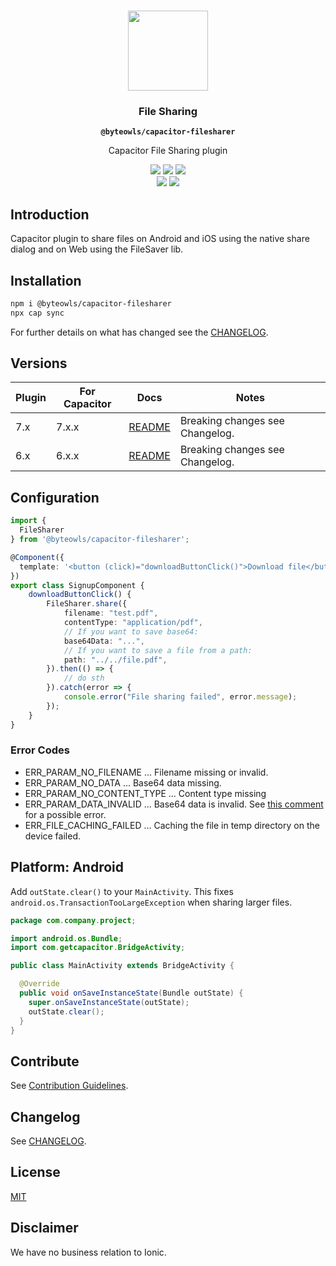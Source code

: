 <p align="center"><br><img src="https://user-images.githubusercontent.com/236501/85893648-1c92e880-b7a8-11ea-926d-95355b8175c7.png" width="128" height="128" /></p>
<h3 align="center">File Sharing</h3>
<p align="center"><strong><code>@byteowls/capacitor-filesharer</code></strong></p>
<p align="center">
    Capacitor File Sharing plugin
</p>

<p align="center">
    <img src="https://img.shields.io/maintenance/yes/2024?style=flat-square" />
    <a href="https://github.com/moberwasserlechner/capacitor-filesharer/actions?query=workflow%3ACI"><img src="https://img.shields.io/github/actions/workflow/status/moberwasserlechner/capacitor-filesharer/ci.yml?style=flat-square" /></a>
    <a href="https://www.npmjs.com/package/@byteowls/capacitor-filesharer"><img src="https://img.shields.io/npm/l/@byteowls/capacitor-filesharer?style=flat-square" /></a>
<br>
  <a href="https://www.npmjs.com/package/@byteowls/capacitor-filesharer"><img src="https://img.shields.io/npm/dw/@byteowls/capacitor-filesharer?style=flat-square" /></a>
  <a href="https://www.npmjs.com/package/@byteowls/capacitor-filesharer"><img src="https://img.shields.io/npm/v/@byteowls/capacitor-filesharer?style=flat-square" /></a>
</p>

## Introduction

Capacitor plugin to share files on Android and iOS using the native share dialog and on Web using the FileSaver lib.
## Installation

```bash
npm i @byteowls/capacitor-filesharer
npx cap sync
```

For further details on what has changed see the [CHANGELOG](https://github.com/moberwasserlechner/capacitor-filesharer/blob/main/CHANGELOG.md).

## Versions

| Plugin | For Capacitor | Docs                                                                                      | Notes                                                         |
|--------|---------------|-------------------------------------------------------------------------------------------|---------------------------------------------------------------|
| 7.x    | 7.x.x         | [README](./README.md)                                                                     | Breaking changes see Changelog.                               |
| 6.x    | 6.x.x         | [README](https://github.com/moberwasserlechner/capacitor-filesharer/blob/6.0.0/README.md) | Breaking changes see Changelog.                               |

## Configuration

```typescript
import {
  FileSharer
} from '@byteowls/capacitor-filesharer';

@Component({
  template: '<button (click)="downloadButtonClick()">Download file</button>'
})
export class SignupComponent {
    downloadButtonClick() {
        FileSharer.share({
            filename: "test.pdf",
            contentType: "application/pdf",
            // If you want to save base64:
            base64Data: "...",
            // If you want to save a file from a path:
            path: "../../file.pdf",
        }).then(() => {
            // do sth
        }).catch(error => {
            console.error("File sharing failed", error.message);
        });
    }
}
```

### Error Codes

* ERR_PARAM_NO_FILENAME ... Filename missing or invalid.
* ERR_PARAM_NO_DATA ... Base64 data missing.
* ERR_PARAM_NO_CONTENT_TYPE ... Content type missing
* ERR_PARAM_DATA_INVALID ... Base64 data is invalid. See [this comment](https://github.com/moberwasserlechner/capacitor-filesharer/issues/5#issuecomment-502070959) for a possible error.
* ERR_FILE_CACHING_FAILED ... Caching the file in temp directory on the device failed.

## Platform: Android

Add `outState.clear()` to your `MainActivity`. This fixes `android.os.TransactionTooLargeException` when sharing larger files.

```java
package com.company.project;

import android.os.Bundle;
import com.getcapacitor.BridgeActivity;

public class MainActivity extends BridgeActivity {

  @Override
  public void onSaveInstanceState(Bundle outState) {
    super.onSaveInstanceState(outState);
    outState.clear();
  }
}
```

## Contribute

See [Contribution Guidelines](https://github.com/moberwasserlechner/capacitor-filesharer/blob/main/.github/CONTRIBUTING.md).

## Changelog
See [CHANGELOG](https://github.com/moberwasserlechner/capacitor-filesharer/blob/main/CHANGELOG.md).

## License

[MIT](https://opensource.org/licenses/MIT)

## Disclaimer

We have no business relation to Ionic.
